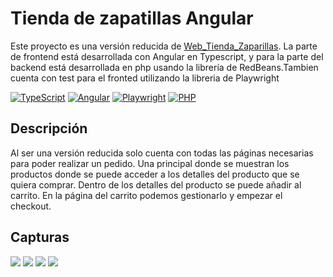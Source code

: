 # Tienda de zapatillas Angular
Este proyecto es una versión reducida de [Web_Tienda_Zaparillas](https://github.com/IgnacioLF/Web_Tienda_Zapatillas). 
La parte de frontend está desarrollada con Angular en Typescript, y para la parte del backend está desarrollada en php usando la librería de RedBeans.Tambien cuenta con test para el fronted utilizando la libreria de Playwright

[![TypeScript](https://img.shields.io/badge/typescript-%23007ACC.svg?style=for-the-badge&logo=typescript&logoColor=white)](https://www.typescriptlang.org/)
[![Angular](https://img.shields.io/badge/angular-%23DD0031.svg?style=for-the-badge&logo=angular&logoColor=white)](https://angular.io/)
[![Playwright](https://img.shields.io/badge/playwright-%23181717.svg?style=for-the-badge&logo=playwright&logoColor=green)](https://playwright.dev/)
[![PHP](https://img.shields.io/badge/php-%23777BB4.svg?style=for-the-badge&logo=php&logoColor=white)](https://www.php.net/)

## Descripción
Al ser una versión reducida solo cuenta con todas las páginas necesarias para poder realizar un pedido. Una principal donde se muestran los productos donde se puede acceder a los detalles del producto que se quiera comprar. Dentro de los detalles del producto se puede añadir al carrito. En la página del carrito podemos gestionarlo y empezar el checkout. 

## Capturas
<img src="https://i.imgur.com/T4DPRBj.png">
<img src="https://i.imgur.com/8sfPfEn.png">
<img src="https://i.imgur.com/vociOhI.png">
<img src="https://i.imgur.com/2lYrmGo.png">

